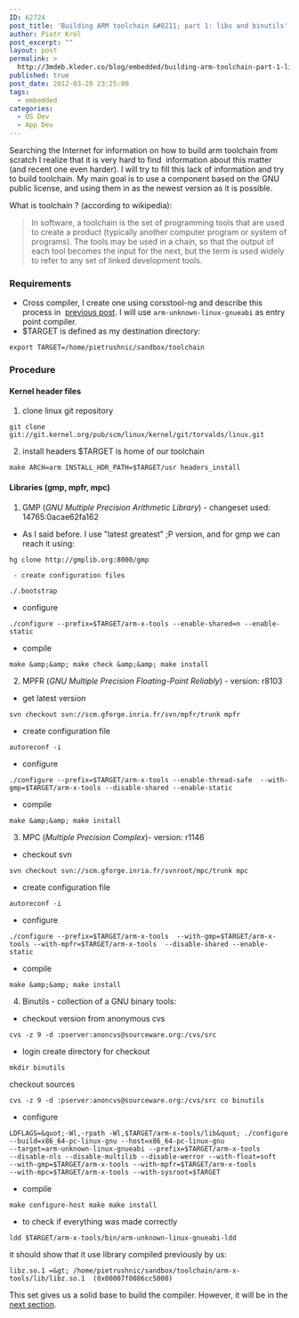 ```yaml
---
ID: 62724
post_title: 'Building ARM toolchain &#8211; part 1: libs and binutils'
author: Piotr Król
post_excerpt: ""
layout: post
permalink: >
  http://3mdeb.kleder.co/blog/embedded/building-arm-toolchain-part-1-libs-and-binutils/
published: true
post_date: 2012-03-20 23:25:00
tags: 
  - embedded
categories:
  - OS Dev
  - App Dev
---
```

Searching the Internet for information on how to build arm toolchain from 
scratch I realize that it is very hard to find  information about this matter 
(and recent one even harder). I will try to fill this lack of information and 
try to build toolchain. My main goal is to use a component based on the GNU 
public license, and using them in as the newest version as it is possible.  

What is toolchain ? (according to wikipedia):  

> In software, a toolchain is the set of programming tools that are used to create a product (typically another computer program or system of programs). The tools may be used in a chain, so that the output of each tool becomes the input for the next, but the term is used widely to refer to any set of linked development tools.

### Requirements ###
- Cross compiler, I create one using corsstool-ng and describe this process in  
  [previous post](/2012/03/14/quick-build-of-arm-unknown-linux).
  I will use `arm-unknown-linux-gnueabi` as entry point compiler. 
- $TARGET is defined as my destination directory:
```
export TARGET=/home/pietrushnic/sandbox/toolchain  
```

### Procedure ###

#### Kernel header files ####

1. clone linux git repository
```
git clone git://git.kernel.org/pub/scm/linux/kernel/git/torvalds/linux.git
```
2. install headers $TARGET is home of our toolchain
```
make ARCH=arm INSTALL_HDR_PATH=$TARGET/usr headers_install
```

#### Libraries (gmp, mpfr, mpc) ####
1. GMP (_GNU Multiple Precision Arithmetic Library_) - changeset used: 14765:0acae62fa162
* As I said before. I use "latest greatest" ;P version, and for gmp we can reach it using:
```
hg clone http://gmplib.org:8000/gmp
```
     - create configuration files 
```     
./.bootstrap
```
- configure 
```
./configure --prefix=$TARGET/arm-x-tools --enable-shared=n --enable-static
```
- compile 
```
make &amp;&amp; make check &amp;&amp; make install
```

  2. MPFR (_GNU Multiple Precision Floating-Point Reliably_) - version: r8103
  - get latest version 
```
svn checkout svn://scm.gforge.inria.fr/svn/mpfr/trunk mpfr
```
- create configuration file 
```
autoreconf -i
```
- configure 
```
./configure --prefix=$TARGET/arm-x-tools --enable-thread-safe  --with-gmp=$TARGET/arm-x-tools --disable-shared --enable-static
```
- compile 
```
make &amp;&amp; make install
```

  3. MPC (_Multiple Precision Complex_)- version: r1146
  - checkout svn 
```
svn checkout svn://scm.gforge.inria.fr/svnroot/mpc/trunk mpc
```
- create configuration file 
```
autoreconf -i
```
- configure 
```
./configure --prefix=$TARGET/arm-x-tools  --with-gmp=$TARGET/arm-x-tools --with-mpfr=$TARGET/arm-x-tools  --disable-shared --enable-static
```
- compile 
```
make &amp;&amp; make install
```

4. Binutils - collection of a GNU binary tools:
- checkout version from anonymous cvs
```
cvs -z 9 -d :pserver:anoncvs@sourceware.org:/cvs/src
```
- login create directory for checkout
```
mkdir binutils
```
checkout sources
```
cvs -z 9 -d :pserver:anoncvs@sourceware.org:/cvs/src co binutils
```
- configure
```
LDFLAGS=&quot;-Wl,-rpath -Wl,$TARGET/arm-x-tools/lib&quot; ./configure 
--build=x86_64-pc-linux-gnu --host=x86_64-pc-linux-gnu 
--target=arm-unknown-linux-gnueabi --prefix=$TARGET/arm-x-tools 
--disable-nls --disable-multilib --disable-werror --with-float=soft 
--with-gmp=$TARGET/arm-x-tools --with-mpfr=$TARGET/arm-x-tools 
--with-mpc=$TARGET/arm-x-tools --with-sysroot=$TARGET
```
- compile
```
make configure-host make make install
```
- to check if everything was made correctly
```
ldd $TARGET/arm-x-tools/bin/arm-unknown-linux-gnueabi-ldd
```
it should show that it use library compiled previously by us:
```
libz.so.1 =&gt; /home/pietrushnic/sandbox/toolchain/arm-x-tools/lib/libz.so.1  (0x00007f0086cc5000)
```

This set gives us a solid base to build the compiler. However, it will be in the [next section](/2012/04/12/building-arm-toolchain-part-2-gcc-and).